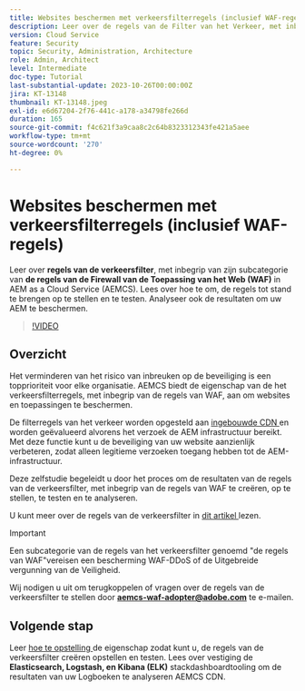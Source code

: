 ```yaml
---
title: Websites beschermen met verkeersfilterregels (inclusief WAF-regels)
description: Leer over de regels van de Filter van het Verkeer, met inbegrip van zijn subcategorie van de regels van de Firewall van de Toepassing van het Web (WAF). Hoe te om, de regels tot stand te brengen op te stellen en te testen. Analyseer ook de resultaten om uw AEM te beschermen.
version: Cloud Service
feature: Security
topic: Security, Administration, Architecture
role: Admin, Architect
level: Intermediate
doc-type: Tutorial
last-substantial-update: 2023-10-26T00:00:00Z
jira: KT-13148
thumbnail: KT-13148.jpeg
exl-id: e6d67204-2f76-441c-a178-a34798fe266d
duration: 165
source-git-commit: f4c621f3a9caa8c2c64b8323312343fe421a5aee
workflow-type: tm+mt
source-wordcount: '270'
ht-degree: 0%

---
```


# Websites beschermen met verkeersfilterregels (inclusief WAF-regels)

Leer over **regels van de verkeersfilter**, met inbegrip van zijn subcategorie van **de regels van de Firewall van de Toepassing van het Web (WAF)** in AEM as a Cloud Service (AEMCS). Lees over hoe te om, de regels tot stand te brengen op te stellen en te testen. Analyseer ook de resultaten om uw AEM te beschermen.

>[!VIDEO](https://video.tv.adobe.com/v/3425401?quality=12&learn=on)

## Overzicht

Het verminderen van het risico van inbreuken op de beveiliging is een topprioriteit voor elke organisatie. AEMCS biedt de eigenschap van de het verkeersfilterregels, met inbegrip van de regels van WAF, aan om websites en toepassingen te beschermen.

De filterregels van het verkeer worden opgesteld aan [ ingebouwde CDN ](https://experienceleague.adobe.com/docs/experience-manager-cloud-service/content/implementing/content-delivery/cdn.html) en worden geëvalueerd alvorens het verzoek de AEM infrastructuur bereikt. Met deze functie kunt u de beveiliging van uw website aanzienlijk verbeteren, zodat alleen legitieme verzoeken toegang hebben tot de AEM-infrastructuur.

Deze zelfstudie begeleidt u door het proces om de resultaten van de regels van de verkeersfilter, met inbegrip van de regels van WAF te creëren, op te stellen, te testen en te analyseren.

U kunt meer over de regels van de verkeersfilter in [ dit artikel ](https://experienceleague.adobe.com/docs/experience-manager-cloud-service/content/security/traffic-filter-rules-including-waf.html?lang=en) lezen.

>[!IMPORTANT]
>
> Een subcategorie van de regels van het verkeersfilter genoemd &quot;de regels van WAF&quot;vereisen een bescherming WAF-DDoS of de Uitgebreide vergunning van de Veiligheid.

Wij nodigen u uit om terugkoppelen of vragen over de regels van de verkeersfilter te stellen door **aemcs-waf-adopter@adobe.com** te e-mailen.

## Volgende stap

Leer [ hoe te opstelling ](./how-to-setup.md) de eigenschap zodat kunt u, de regels van de verkeersfilter creëren opstellen en testen. Lees over vestiging de **Elasticsearch, Logstash, en Kibana (ELK)** stackdashboardtooling om de resultaten van uw Logboeken te analyseren AEMCS CDN.



